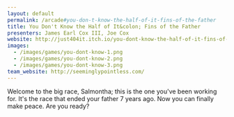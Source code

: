 ```yaml
---
layout: default
permalink: /arcade#you-don-t-know-the-half-of-it-fins-of-the-father
title: You Don't Know the Half of It&colon; Fins of the Father
presenters: James Earl Cox III, Joe Cox
website: http://just404it.itch.io/you-dont-know-the-half-of-it-fins-of-the-father
images:
  - /images/games/you-dont-know-1.png
  - /images/games/you-dont-know-2.png
  - /images/games/you-dont-know-3.png
team_website: http://seeminglypointless.com/
---
```

Welcome to the big race, Salmontha; this is the one you've been working for. It's the race that ended your father 7 years ago. Now you can finally make peace. Are you ready?
